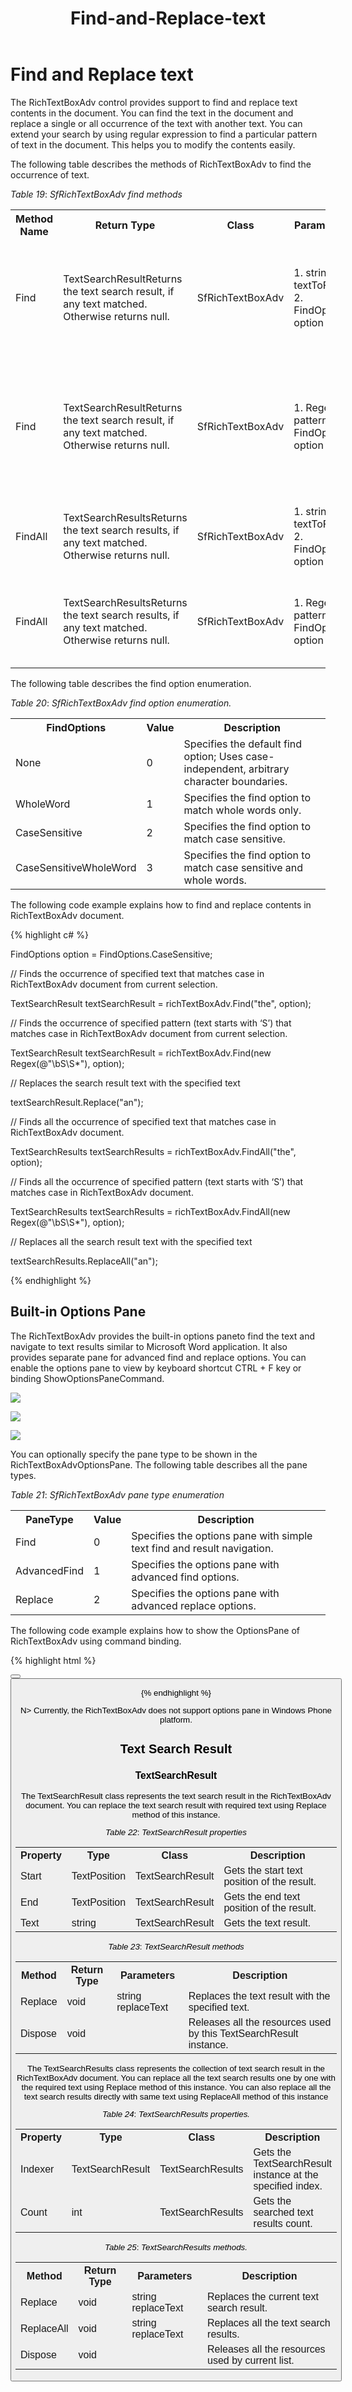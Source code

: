 ﻿---
layout: post
title: Find-and-Replace-text
description: find and replace text
platform: wpf
control: RichTextBoxAdv
documentation: ug
---

# Find and Replace text

The RichTextBoxAdv control provides support to find and replace text contents in the document. You can find the text in the document and replace a single or all occurrence of the text with another text. You can extend your search by using regular expression to find a particular pattern of text in the document. This helps you to modify the contents easily.

The following table describes the methods of RichTextBoxAdv to find the occurrence of text.

_Table_ _19_: _SfRichTextBoxAdv find methods_

<table>
<tr>
<th>
Method Name</th><th>
Return Type</th><th>
Class</th><th>
Parameters</th><th>
Description</th></tr>
<tr>
<td>
Find</td><td>
TextSearchResultReturns the text search result, if any text matched. Otherwise returns null.</td><td>
SfRichTextBoxAdv</td><td>
1. string textToFind, 2. FindOptions option</td><td>
Finds the first occurrence of specified text in the document from current selection.</td></tr>
<tr>
<td>
Find</td><td>
TextSearchResultReturns the text search result, if any text matched. Otherwise returns null.</td><td>
SfRichTextBoxAdv</td><td>
1. Regex pattern, 2. FindOptions option</td><td>
Finds the first occurrence of specified regular expression in the document from current selection.</td></tr>
<tr>
<td>
FindAll</td><td>
TextSearchResultsReturns the text search results, if any text matched. Otherwise returns null.</td><td>
SfRichTextBoxAdv</td><td>
1. string textToFind, 2. FindOptions option</td><td>
Finds all the occurrence of specified text in the entire document.</td></tr>
<tr>
<td>
FindAll</td><td>
TextSearchResultsReturns the text search results, if any text matched. Otherwise returns null.</td><td>
SfRichTextBoxAdv</td><td>
1. Regex pattern, 2. FindOptions option</td><td>
Finds all the occurrence of specified regular expression in the entire document.</td></tr>
</table>


The following table describes the find option enumeration.



_Table_ _20_: _SfRichTextBoxAdv find option enumeration._

<table>
<tr>
<th>
FindOptions</th><th>
Value</th><th>
Description</th></tr>
<tr>
<td>
None</td><td>
0</td><td>
Specifies the default find option; Uses case-independent, arbitrary character boundaries.</td></tr>
<tr>
<td>
WholeWord</td><td>
1</td><td>
Specifies the find option to match whole words only.</td></tr>
<tr>
<td>
CaseSensitive</td><td>
2</td><td>
Specifies the find option to match case sensitive.</td></tr>
<tr>
<td>
CaseSensitiveWholeWord</td><td>
3</td><td>
Specifies the find option to match case sensitive and whole words.</td></tr>
</table>


The following code example explains how to find and replace contents in RichTextBoxAdv document.

{% highlight c# %}

FindOptions option = FindOptions.CaseSensitive;



// Finds the occurrence of specified text that matches case in RichTextBoxAdv document from current selection.

TextSearchResult textSearchResult = richTextBoxAdv.Find("the", option);



// Finds the occurrence of specified pattern (text starts with ‘S’) that matches case in RichTextBoxAdv document from current selection.

TextSearchResult textSearchResult = richTextBoxAdv.Find(new Regex(@"\bS\S*"), option);



// Replaces the search result text with the specified text

textSearchResult.Replace("an");



// Finds all the occurrence of specified text that matches case in RichTextBoxAdv document.

TextSearchResults textSearchResults = richTextBoxAdv.FindAll("the", option);



// Finds all the occurrence of specified pattern (text starts with ‘S’) that matches case in RichTextBoxAdv document.

TextSearchResults textSearchResults = richTextBoxAdv.FindAll(new Regex(@"\bS\S*"), option);



// Replaces all the search result text with the specified text

textSearchResults.ReplaceAll("an");

{% endhighlight %}

## Built-in Options Pane

The RichTextBoxAdv provides the built-in options paneto find the text and navigate to text results similar to Microsoft Word application. It also provides separate pane for advanced find and replace options. You can enable the options pane to view by keyboard shortcut CTRL + F key or binding ShowOptionsPaneCommand.



![](Find-and-Replace-text_images/Find-and-Replace-text_img1.png)

![](Find-and-Replace-text_images/Find-and-Replace-text_img2.png)

![](Find-and-Replace-text_images/Find-and-Replace-text_img3.png)

You can optionally specify the pane type to be shown in the RichTextBoxAdvOptionsPane. The following table describes all the pane types.



_Table_ _21_: _SfRichTextBoxAdv pane type enumeration_

<table>
<tr>
<th>
PaneType</th><th>
Value</th><th>
Description</th></tr>
<tr>
<td>
Find</td><td>
0</td><td>
Specifies the options pane with simple text find and result navigation.</td></tr>
<tr>
<td>
AdvancedFind</td><td>
1</td><td>
Specifies the options pane with advanced find options.</td></tr>
<tr>
<td>
Replace</td><td>
2</td><td>
Specifies the options pane with advanced replace options.</td></tr>
</table>


The following code example explains how to show the OptionsPane of RichTextBoxAdv using command binding.

{% highlight html %}

<!-- Binding Button to ShowOptionsPaneCommand that shows the default option pane  -->

<Button Content="Show Options Pane" Command="{Binding ElementName=richTextBoxAdv, Path=ShowOptionsPaneCommand}" />



<!-- Binding Button to ShowOptionsPaneCommand that shows the option pane with advanced replace options -->

<Button Content="Show Options Pane" Command="{Binding ElementName=richTextBoxAdv, Path=ShowOptionsPaneCommand}" CommandParameter="Replace" />

{% endhighlight %}

N>  Currently, the RichTextBoxAdv does not support options pane in Windows Phone platform.

## Text Search Result

### TextSearchResult

The TextSearchResult class represents the text search result in the RichTextBoxAdv document. You can replace the text search result with required text using Replace method of this instance.



_Table_ _22_: _TextSearchResult properties_

<table>
<tr>
<th>
Property</th><th>
Type</th><th>
Class</th><th>
Description</th></tr>
<tr>
<td>
Start</td><td>
TextPosition</td><td>
TextSearchResult</td><td>
Gets the start text position of the result.</td></tr>
<tr>
<td>
End</td><td>
TextPosition</td><td>
TextSearchResult</td><td>
Gets the end text position of the result.</td></tr>
<tr>
<td>
Text</td><td>
string</td><td>
TextSearchResult</td><td>
Gets the text result.</td></tr>
</table>


_Table_ _23_: _TextSearchResult methods_

<table>
<tr>
<th>
Method</th><th>
Return Type</th><th>
Parameters</th><th>
Description</th></tr>
<tr>
<td>
Replace</td><td>
void</td><td>
string replaceText</td><td>
Replaces the text result with the specified text.</td></tr>
<tr>
<td>
Dispose</td><td>
void</td><td>
</td><td>
Releases all the resources used by this TextSearchResult instance.</td></tr>
</table>


The TextSearchResults class represents the collection of text search result in the RichTextBoxAdv document. You can replace all the text search results one by one with the required text using Replace method of this instance. You can also replace all the text search results directly with same text using ReplaceAll method of this instance



_Table_ _24_: _TextSearchResults properties._

<table>
<tr>
<th>
Property</th><th>
Type</th><th>
Class</th><th>
Description</th></tr>
<tr>
<td>
Indexer</td><td>
TextSearchResult</td><td>
TextSearchResults</td><td>
Gets the TextSearchResult instance at the specified index.</td></tr>
<tr>
<td>
Count</td><td>
int</td><td>
TextSearchResults</td><td>
Gets the searched text results count.</td></tr>
</table>


_Table_ _25_: _TextSearchResults methods._

<table>
<tr>
<th>
Method</th><th>
Return Type</th><th>
Parameters</th><th>
Description</th></tr>
<tr>
<td>
Replace</td><td>
void</td><td>
string replaceText</td><td>
Replaces the current text search result.</td></tr>
<tr>
<td>
ReplaceAll</td><td>
void</td><td>
string replaceText</td><td>
Replaces all the text search results.</td></tr>
<tr>
<td>
Dispose</td><td>
void</td><td>
</td><td>
Releases all the resources used by current list.</td></tr>
</table>


